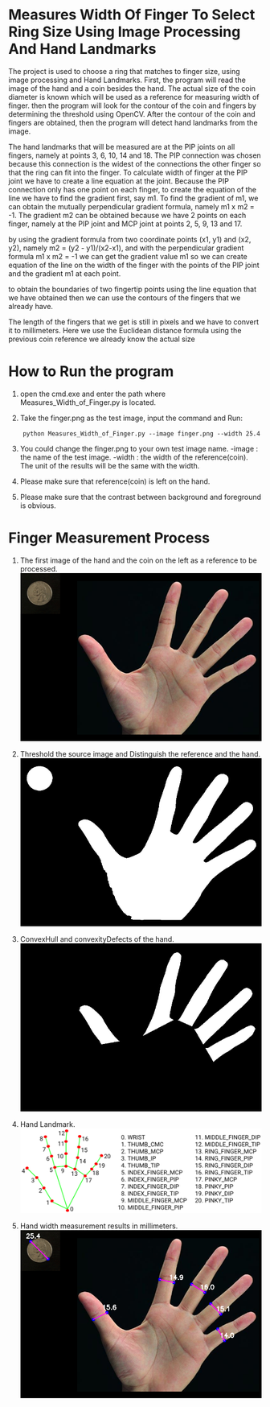 # Measures Width Of Finger To Select Ring Size Using Image Processing And Hand Landmarks
The project is used to choose a ring that matches to finger size, using image processing and Hand Landmarks. 
First, the program will read the image of the hand and a coin besides the hand. The actual size of the coin diameter is known which will be used as a reference for measuring width of finger. then the program will look for the contour of the coin and fingers by determining the threshold using OpenCV.
After the contour of the coin and fingers are obtained, then the program will detect hand landmarks from the image.

The hand landmarks that will be measured are at the PIP joints on all fingers, namely at points 3, 6, 10, 14 and 18.
The PIP connection was chosen because this connection is the widest of the connections the other finger so that the ring 
can fit into the finger. To calculate width of finger at the PIP joint we have to create a line equation at the joint.
Because the PIP connection only has one point on each finger, to create the equation of the line
we have to find the gradient first, say m1. To find the gradient of m1, we can obtain the mutually perpendicular gradient formula, namely m1 x m2 = -1.
The gradient m2 can be obtained because we have 2 points on each finger, namely at the PIP joint and MCP joint
at points 2, 5, 9, 13 and 17.

by using the gradient formula from two coordinate points (x1, y1) and (x2, y2), namely m2 = (y2 - y1)/(x2-x1), and
with the perpendicular gradient formula m1 x m2 = -1 we can get the gradient value m1 so we can create
equation of the line on the width of the finger with the points of the PIP joint and the gradient m1 at each point.

to obtain the boundaries of two fingertip points using the line equation that we have obtained
then we can use the contours of the fingers that we already have.

The length of the fingers that we get is still in pixels and we have to convert it to millimeters.
Here we use the Euclidean distance formula using the previous coin reference we already know the actual size

# How to Run the program
1. open the cmd.exe and enter the path where Measures_Width_of_Finger.py is located.

2. Take the finger.png as the test image, input the command and Run:
```	
    python Measures_Width_of_Finger.py --image finger.png --width 25.4
```	

3. You could change the finger.png to your own test image name.
    -image : the name of the test image.
    -width : the width of the reference(coin). The unit of the results will be the same with the width.
    
4. Please make sure that reference(coin) is left on the hand. 

5. Please make sure that the contrast between background and foreground is obvious.

# Finger Measurement Process
1. The first image of the hand and the coin on the left as a reference to be processed.
![image](https://github.com/abdullahnajib-web/Measures_Width_of_Finger/blob/main/documents/finger.png)

2. Threshold the source image and Distinguish the reference and the hand.
![image](https://github.com/abdullahnajib-web/Measures_Width_of_Finger/blob/main/documents/image_threshold.png)

3. ConvexHull and convexityDefects of the hand.
![image](https://github.com/abdullahnajib-web/Measures_Width_of_Finger/blob/main/documents/finger_contour.png)

4. Hand Landmark.
![image](https://github.com/abdullahnajib-web/Measures_Width_of_Finger/blob/main/documents/hand-landmarks.png)

5. Hand width measurement results in millimeters.
![image](https://github.com/abdullahnajib-web/Measures_Width_of_Finger/blob/main/documents/result.png)



